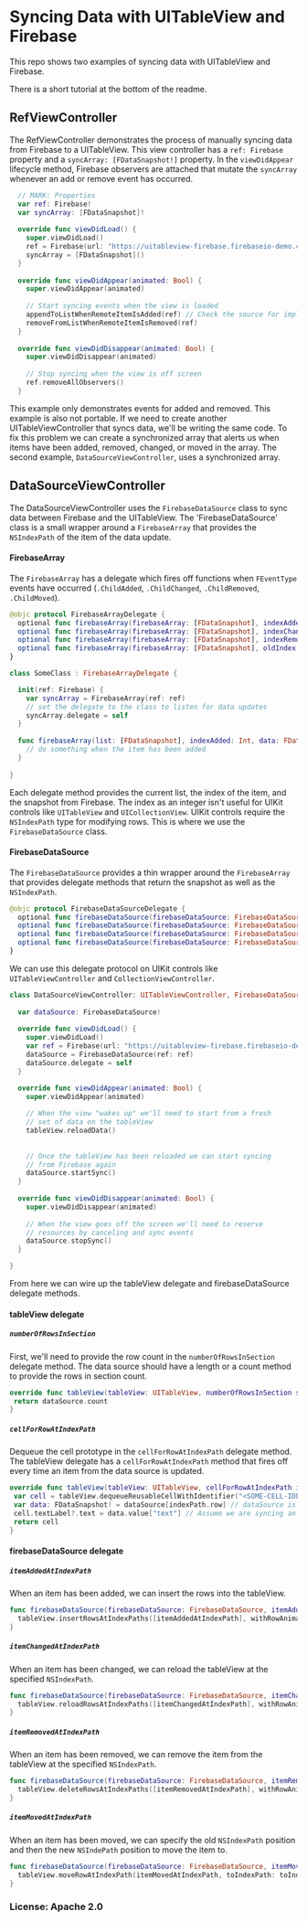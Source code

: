 # Syncing Data with UITableView and Firebase
This repo shows two examples of syncing data with UITableView and Firebase. 

There is a short tutorial at the bottom of the readme.

## RefViewController
The RefViewController demonstrates the process of manually syncing data from Firebase to a UITableView. 
This view controller has a `ref: Firebase` property and a `syncArray: [FDataSnapshot!]` property. In the
`viewDidAppear` lifecycle method, Firebase observers are attached that mutate the `syncArray` whenever an add or remove
event has occurred. 

```swift
  // MARK: Properties
  var ref: Firebase!
  var syncArray: [FDataSnapshot]!
  
  override func viewDidLoad() {
    super.viewDidLoad()
    ref = Firebase(url: "https://uitableview-firebase.firebaseio-demo.com/values")
    syncArray = [FDataSnapshot]()
  }
  
  override func viewDidAppear(animated: Bool) {
    super.viewDidAppear(animated)
    
    // Start syncing events when the view is loaded
    appendToListWhenRemoteItemIsAdded(ref) // Check the source for implementations
    removeFromListWhenRemoteItemIsRemoved(ref)
  }
  
  override func viewDidDisappear(animated: Bool) {
    super.viewDidDisappear(animated)
    
    // Stop syncing when the view is off screen
    ref.removeAllObservers()
  }
```

This example only demonstrates events for added and removed. This example is also not portable. If we need to create
another UITableViewController that syncs data, we'll be writing the same code. To fix this problem we can create a 
synchronized array that alerts us when items have been added, removed, changed, or moved in the array. The second
example, `DataSourceViewController`, uses a synchronized array.

## DataSourceViewController
The DataSourceViewController uses the `FirebaseDataSource` class to sync data between Firebase and the UITableView. 
The 'FirebaseDataSource' class is a small wrapper around a `FirebaseArray` that provides the `NSIndexPath` of the
item of the data update.

#### FirebaseArray
The `FirebaseArray` has a delegate which fires off functions when `FEventType` events have 
occurred (`.ChildAdded`, `.ChildChanged`, `.ChildRemoved`, `.ChildMoved`).

```swift
@objc protocol FirebaseArrayDelegate {
  optional func firebaseArray(firebaseArray: [FDataSnapshot], indexAdded: Int, data: FDataSnapshot)
  optional func firebaseArray(firebaseArray: [FDataSnapshot], indexChanged: Int, data: FDataSnapshot)
  optional func firebaseArray(firebaseArray: [FDataSnapshot], indexRemoved: Int, data: FDataSnapshot)
  optional func firebaseArray(firebaseArray: [FDataSnapshot], oldIndex: Int, newIndex: Int, data: FDataSnapshot)
}
```

```swift
class SomeClass : FirebaseArrayDelegate {

  init(ref: Firebase) {
    var syncArray = FirebaseArray(ref: ref)
    // set the delegate to the class to listen for data updates
    syncArray.delegate = self
  }
  
  func firebaseArray(list: [FDataSnapshot], indexAdded: Int, data: FDataSnapshot) {
    // do something when the item has been added  
  }
  
}

```

Each delegate method provides the current list, the index of the item, and the snapshot from Firebase. The index as
an integer isn't useful for UIKit controls like `UITableView` and `UICollectionView`. UIKit controls require the
`NSIndexPath` type for modifying rows. This is where we use the `FirebaseDataSource` class.

#### FirebaseDataSource
The `FirebaseDataSource` provides a thin wrapper around the `FirebaseArray` that provides delegate methods 
that return the snapshot as well as the `NSIndexPath`.

```swift
@objc protocol FirebaseDataSourceDelegate {
  optional func firebaseDataSource(firebaseDataSource: FirebaseDataSource, itemAddedAtIndexPath: NSIndexPath, data: FDataSnapshot)
  optional func firebaseDataSource(firebaseDataSource: FirebaseDataSource, itemChangedAtIndexPath: NSIndexPath, data: FDataSnapshot)
  optional func firebaseDataSource(firebaseDataSource: FirebaseDataSource, itemRemovedAtIndexPath: NSIndexPath, data: FDataSnapshot)
  optional func firebaseDataSource(firebaseDataSource: FirebaseDataSource, itemMovedAtIndexPath: NSIndexPath, toIndexPath: NSIndexPath, data: FDataSnapshot)
}
```

We can use this delegate protocol on UIKit controls like `UITableViewController` and `CollectionViewController`.

```swift
class DataSourceViewController: UITableViewController, FirebaseDataSourceDelegate {
  
  var dataSource: FirebaseDataSource!
  
  override func viewDidLoad() {
    super.viewDidLoad()
    var ref = Firebase(url: "https://uitableview-firebase.firebaseio-demo.com/values")
    dataSource = FirebaseDataSource(ref: ref)
    dataSource.delegate = self
  }

  override func viewDidAppear(animated: Bool) {
    super.viewDidAppear(animated)
    
    // When the view "wakes up" we'll need to start from a fresh
    // set of data on the tableView
    tableView.reloadData()
    
    
    // Once the tableView has been reloaded we can start syncing
    // from Firebase again
    dataSource.startSync()
  }
  
  override func viewDidDisappear(animated: Bool) {
    super.viewDidDisappear(animated)
    
    // When the view goes off the screen we'll need to reserve
    // resources by canceling and sync events
    dataSource.stopSync()
  }

}
```

From here we can wire up the tableView delegate and firebaseDataSource delegate methods.

#### tableView delegate

##### `numberOfRowsInSection`
First, we'll need to provide the row count in the `numberOfRowsInSection` delegate method. 
The data source should have a length or a count method to provide the rows in section count.
 ```swift
override func tableView(tableView: UITableView, numberOfRowsInSection section: Int) -> Int {
  return dataSource.count
}
 ```

##### `cellForRowAtIndexPath`
Dequeue the cell prototype in the `cellForRowAtIndexPath` delegate method. The tableView delegate has 
a `cellForRowAtIndexPath` method that fires off every time an item from the data source is updated.
 ```swift
override func tableView(tableView: UITableView, cellForRowAtIndexPath indexPath: NSIndexPath) -> UITableViewCell {
  var cell = tableView.dequeueReusableCellWithIdentifier("<SOME-CELL-IDENTIFIER>") as! UITableViewCell
  var data: FDataSnapshot! = dataSource[indexPath.row] // dataSource is of [FDataSnapshot]
  cell.textLabel?.text = data.value["text"] // Assume we are syncing an object with a string property of "text"
  return cell
}
 ```
 
#### firebaseDataSource delegate

##### `itemAddedAtIndexPath`
When an item has been added, we can insert the rows into the tableView.
```swift
func firebaseDataSource(firebaseDataSource: FirebaseDataSource, itemAddedAtIndexPath: NSIndexPath, data: FDataSnapshot) {
  tableView.insertRowsAtIndexPaths([itemAddedAtIndexPath], withRowAnimation: .None)
}
```

##### `itemChangedAtIndexPath`
When an item has been changed, we can reload the tableView at the specified `NSIndexPath`.
```swift
func firebaseDataSource(firebaseDataSource: FirebaseDataSource, itemChangedAtIndexPath: NSIndexPath, data: FDataSnapshot) {
  tableView.reloadRowsAtIndexPaths([itemChangedAtIndexPath], withRowAnimation: .None)
}
```

##### `itemRemovedAtIndexPath`
When an item has been removed, we can remove the item from the tableView at the specified `NSIndexPath`.
```swift
func firebaseDataSource(firebaseDataSource: FirebaseDataSource, itemRemovedAtIndexPath: NSIndexPath, data: FDataSnapshot) {
  tableView.deleteRowsAtIndexPaths([itemRemovedAtIndexPath], withRowAnimation: .None)
}
```

##### `itemMovedAtIndexPath`
When an item has been moved, we can specify the old `NSIndexPath` position and then the new `NSIndePath` position to move the item to.
```swift
func firebaseDataSource(firebaseDataSource: FirebaseDataSource, itemMovedAtIndexPath: NSIndexPath, toIndexPath: NSIndexPath, data: FDataSnapshot) {
  tableView.moveRowAtIndexPath(itemMovedAtIndexPath, toIndexPath: toIndexPath)
}
```

### License: Apache 2.0

